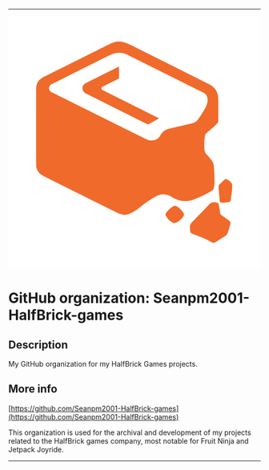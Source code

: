   
***

![HalfbrickLogo_900x900.png failed to load. The file may be missing or corrupt. Check the file path for errors first.](/AdditionalInfo/1/Seanpm2001-HalfBrick-games/HalfbrickLogo_900x900.png)

# GitHub organization: Seanpm2001-HalfBrick-games

## Description

My GitHub organization for my HalfBrick Games projects.

## More info

[https://github.com/Seanpm2001-HalfBrick-games](https://github.com/Seanpm2001-HalfBrick-games)

This organization is used for the archival and development of my projects related to the HalfBrick games company, most notable for Fruit Ninja and Jetpack Joyride.

***
